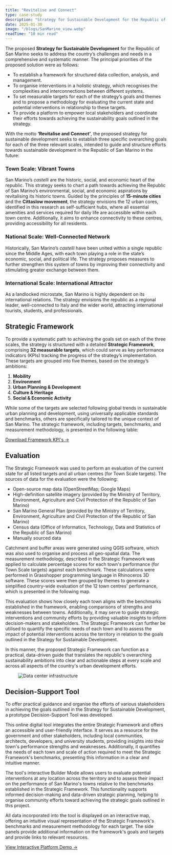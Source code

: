 ```yaml
---
title: "Revitalise and Connect"
type: case-study
description: "Strategy for Sustainable Development for the Republic of San Marino."
date: 2025-01-30
image: "/blogs/SanMarino_view.webp"
readTime: "10 min read"
---
```


The proposed **Strategy for Sustainable Development** for the Republic of San Marino seeks to address the country’s challenges and needs in a comprehensive and systematic manner. The principal priorities of the proposed solution were as follows:  

- To establish a framework for structured data collection, analysis, and management.  
- To organise interventions in a holistic strategy, which recognises the complexities and interconnections between different systems.  
- To set measurable targets for each of the strategy’s goals and themes and to propose a methodology for evaluating the current state and potential interventions in relationship to these targets.  
- To provide a platform to empower local stakeholders and coordinate their efforts towards achieving the sustainability goals outlined in the strategy.  

With the motto **‘Revitalise and Connect’**, the proposed strategy for sustainable development seeks to establish three specific overarching goals for each of the three relevant scales, intended to guide and structure efforts towards sustainable development in the Republic of San Marino in the future:  

### Town Scale: Vibrant Towns  
San Marino’s *castelli* are the historic, social, and economic heart of the republic. This strategy seeks to chart a path towards achieving the Republic of San Marino’s environmental, social, and economic aspirations by revitalising its historic towns. Guided by the principles of **15-minute cities** and the **Cittaslow movement**, the strategy envisions the 12 urban cores, identified in this research as self-sufficient hubs, where all essential amenities and services required for daily life are accessible within each town centre. Additionally, it aims to enhance connectivity to these centres, providing accessibility for all residents.  

### National Scale: Well-Connected Network  
Historically, San Marino’s *castelli* have been united within a single republic since the Middle Ages, with each town playing a role in the state’s economic, social, and political life. The strategy proposes measures to further strengthen this system of towns by improving their connectivity and stimulating greater exchange between them.  

### International Scale: International Attractor  
As a landlocked microstate, San Marino is highly dependent on its international relations. The strategy envisions the republic as a regional leader, well-connected to Italy and the wider world, attracting international tourists, students, and professionals.  

## Strategic Framework  
To provide a systematic path to achieving the goals set on each of the three scales, the strategy is structured with a detailed **Strategic Framework**, comprising **32 measurable targets**, which could serve as key performance indicators (KPIs) tracking the progress of the strategy’s implementation. These targets are grouped into five themes, based on the strategy’s ambitions:  

1. **Mobility**  
2. **Environment**  
3. **Urban Planning & Development**  
4. **Culture & Heritage**  
5. **Social & Economic Activity**  

While some of the targets are selected following global trends in sustainable urban planning and development, using universally applicable standards and benchmarks, others are specifically tailored to the unique context of San Marino. The strategic framework, including targets, benchmarks, and measurement methodology, is presented in the following table:

<div className="my-8 space-y-4">
  <a 
    href="/files/implementation-guide.pdf" 
    className="inline-flex items-center px-4 py-2 bg-gray-800 text-white rounded-lg hover:bg-gray-600 transition-colors"
  >
     Download Framework KPI's →
  </a>
</div>

## Evaluation

The Strategic Framework was used to perform an evaluation of the current state for all listed targets and all urban centres (for Town Scale targets). The sources of data for the evaluation were the following:

* Open-source map data (OpenStreetMap; Google Maps)
* High-definition satellite imagery (provided by the Ministry of Territory, Environment, Agriculture and Civil Protection of the Republic of San Marino)
* San Marino General Plan (provided by the Ministry of Territory, Environment, Agriculture and Civil Protection of the Republic of San Marino)
* Census data (Office of Informatics, Technology, Data and Statistics of the Republic of San Marino)
* Manually sourced data

Catchment and buffer areas were generated using QGIS software, which was also used to organise and process all geo-spatial data. The measurement methodology, described in the Strategic Framework was applied to calculate percentage scores for each town's performance (for Town Scale targets) against each benchmark. These calculations were performed in Grasshopper programming language in Rhinoceros 3D software. These scores were then grouped by themes to generate a simplified country-wide evaluation of the 12 town centres' performance, which is presented in the following map.

This evaluation shows how closely each town aligns with the benchmarks established in the framework, enabling comparisons of strengths and weaknesses between towns. Additionally, it may serve to guide strategic interventions and community efforts by providing valuable insights to inform decision-makers and stakeholders. The Strategic Framework can further be utilised to quantify the specific needs of each town and to assess the impact of potential interventions across the territory in relation to the goals outlined in the Strategy for Sustainable Development.

In this manner, the proposed Strategic Framework can function as a practical, data-driven guide that translates the republic's overarching sustainability ambitions into clear and actionable steps at every scale and across all aspects of the country's urban development efforts.

<figure>
  <img 
    src="/blogs/Evaluation current performance.webp" 
    alt="Data center infrastructure"
    className="rounded-lg shadow-lg"
  />
  <figcaption> </figcaption>
</figure>

## Decision-Support Tool

To offer practical guidance and organise the efforts of various stakeholders in achieving the goals outlined in the Strategy for Sustainable Development, a prototype Decision-Support Tool was developed.

This online digital tool integrates the entire Strategic Framework and offers an accessible and user-friendly interface. It serves as a resource for the government and other stakeholders, including local communities, architects, developers, and university students, providing insights into their town's performance strengths and weaknesses. Additionally, it quantifies the needs of each town and scale of action required to meet the Strategic Framework's benchmarks, presenting this information in a clear and intuitive manner.

The tool's interactive Builder Mode allows users to evaluate potential interventions at any location across the territory and to assess their impact on the performance of San Marino's towns relative to the benchmarks established in the Strategic Framework. This functionality supports informed decision-making and data-driven strategic planning, helping to organise community efforts toward achieving the strategic goals outlined in this project.

All data incorporated into the tool is displayed on an interactive map, offering an intuitive visual representation of the Strategic Framework's benchmarks and measurement methodology for each target. The side panels provide additional information on the framework's goals and targets and provide links to relevant resources.

<div className="my-8 space-y-4">
  <a 
    href="https://youtu.be/REgYWI5w0wY" 
    target="_blank" 
    rel="noopener noreferrer"
    className="inline-flex items-center px-4 py-2 bg-gray-800 text-white rounded-lg hover:bg-gray-600 transition-colors"
  >
    View Interactive Platform Demo  →
  </a>
</div>

